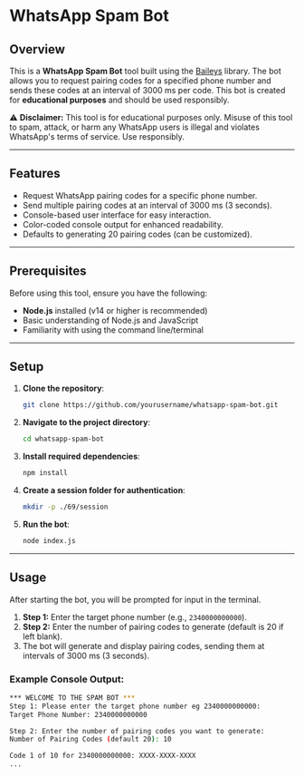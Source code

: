 # WhatsApp Spam Bot

## Overview

This is a **WhatsApp Spam Bot** tool built using the [Baileys](https://github.com/adiwajshing/Baileys) library. The bot allows you to request pairing codes for a specified phone number and sends these codes at an interval of 3000 ms per code. This bot is created for **educational purposes** and should be used responsibly.

⚠️ **Disclaimer:** This tool is for educational purposes only. Misuse of this tool to spam, attack, or harm any WhatsApp users is illegal and violates WhatsApp's terms of service. Use responsibly.

---

## Features

- Request WhatsApp pairing codes for a specific phone number.
- Send multiple pairing codes at an interval of 3000 ms (3 seconds).
- Console-based user interface for easy interaction.
- Color-coded console output for enhanced readability.
- Defaults to generating 20 pairing codes (can be customized).

---

## Prerequisites

Before using this tool, ensure you have the following:

- **Node.js** installed (v14 or higher is recommended)
- Basic understanding of Node.js and JavaScript
- Familiarity with using the command line/terminal

---

## Setup

1. **Clone the repository**:

    ```bash
    git clone https://github.com/yourusername/whatsapp-spam-bot.git
    ```

2. **Navigate to the project directory**:

    ```bash
    cd whatsapp-spam-bot
    ```

3. **Install required dependencies**:

    ```bash
    npm install
    ```

4. **Create a session folder for authentication**:

    ```bash
    mkdir -p ./69/session
    ```

5. **Run the bot**:

    ```bash
    node index.js
    ```

---

## Usage

After starting the bot, you will be prompted for input in the terminal.

1. **Step 1:** Enter the target phone number (e.g., `2340000000000`).
2. **Step 2:** Enter the number of pairing codes to generate (default is 20 if left blank).
3. The bot will generate and display pairing codes, sending them at intervals of 3000 ms (3 seconds).

### Example Console Output:

```bash
*** WELCOME TO THE SPAM BOT ***
Step 1: Please enter the target phone number eg 2340000000000:
Target Phone Number: 2340000000000

Step 2: Enter the number of pairing codes you want to generate:
Number of Pairing Codes (default 20): 10

Code 1 of 10 for 2340000000000: XXXX-XXXX-XXXX
...

